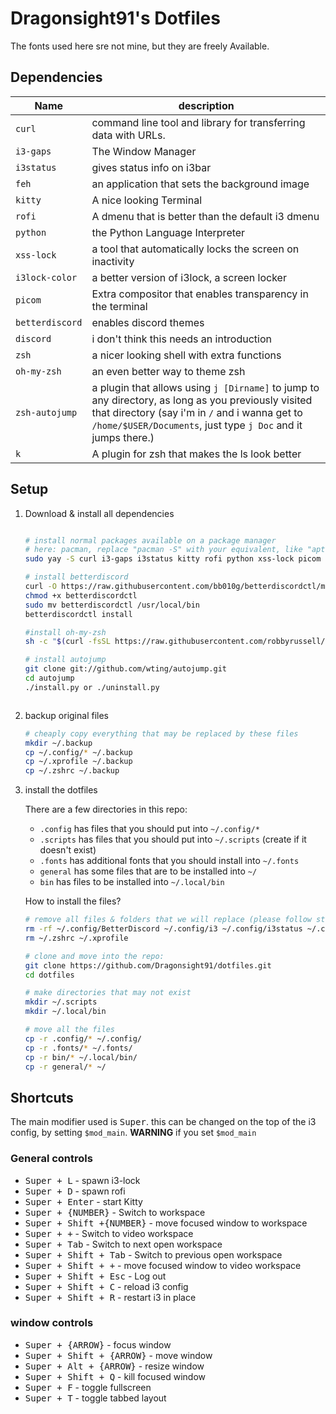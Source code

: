 # Dragonsight91's Dotfiles

The fonts used here sre not mine, but they are freely Available.

## Dependencies

| Name            |           description         |
|-----------------|-------------------------------|
| `curl`          | command line tool and library for transferring data with URLs. |
| `i3-gaps`       | The Window Manager |
| `i3status`      | gives status info on i3bar |
| `feh`           | an application that sets the background image |
| `kitty`         | A nice looking Terminal |
| `rofi`          | A dmenu that is better than the default i3 dmenu |
| `python`        | the Python Language Interpreter |
| `xss-lock`      | a tool that automatically locks the screen on inactivity |
| `i3lock-color`  | a better version of i3lock, a screen locker |
| `picom`         | Extra compositor that enables transparency in the terminal  |
| `betterdiscord` | enables discord themes |
| `discord`       | i don't think this needs an introduction|
| `zsh`           | a nicer looking shell with extra functions |
| `oh-my-zsh`     | an even better way to theme zsh |
| `zsh-autojump`  | a plugin that allows using `j [Dirname]` to jump to any directory, as long as you previously visited that directory (say i'm in `/` and i wanna get to `/home/$USER/Documents`, just type `j Doc` and it jumps there.)
| `k` | A plugin for zsh that makes the ls look better

## Setup

1. Download & install all dependencies

    ```bash

    # install normal packages available on a package manager
    # here: pacman, replace "pacman -S" with your equivalent, like "apt-get install"
    sudo yay -S curl i3-gaps i3status kitty rofi python xss-lock picom feh zsh i3lock-color discord

    # install betterdiscord
    curl -O https://raw.githubusercontent.com/bb010g/betterdiscordctl/master/betterdiscordctl
    chmod +x betterdiscordctl
    sudo mv betterdiscordctl /usr/local/bin
    betterdiscordctl install

    #install oh-my-zsh
    sh -c "$(curl -fsSL https://raw.githubusercontent.com/robbyrussell/oh-my-zsh/master/tools/install.sh)"

    # install autojump
    git clone git://github.com/wting/autojump.git
    cd autojump
    ./install.py or ./uninstall.py



    ```

2. backup original files

    ```bash
    # cheaply copy everything that may be replaced by these files
    mkdir ~/.backup
    cp ~/.config/* ~/.backup
    cp ~/.xprofile ~/.backup
    cp ~/.zshrc ~/.backup
    ```

3. install the dotfiles

    There are a few directories in this repo:

    - `.config` has files that you should put into `~/.config/*`
    - `.scripts` has files that you should put into `~/.scripts` (create if it doesn't exist)
    - `.fonts` has additional fonts that you should install into `~/.fonts`
    - `general` has some files that are to be installed into `~/`
    - `bin` has files to be installed into `~/.local/bin`

    How to install the files?

    ```bash
    # remove all files & folders that we will replace (please follow step 1 first...)
    rm -rf ~/.config/BetterDiscord ~/.config/i3 ~/.config/i3status ~/.config/kitty ~/.config/rofi
    rm ~/.zshrc ~/.xprofile

    # clone and move into the repo:
    git clone https://github.com/Dragonsight91/dotfiles.git
    cd dotfiles

    # make directories that may not exist
    mkdir ~/.scripts
    mkdir ~/.local/bin

    # move all the files
    cp -r .config/* ~/.config/
    cp -r .fonts/* ~/.fonts/
    cp -r bin/* ~/.local/bin/
    cp -r general/* ~/
    ```
## Shortcuts

The main modifier used is <kbd>Super</kbd>. this can be changed on the top of the i3 config, by setting `$mod_main`.
**WARNING** if you set `$mod_main` 

### General controls
- <kbd>Super + L</kbd> - spawn i3-lock
- <kbd>Super + D</kbd> - spawn rofi
- <kbd>Super + Enter</kbd> - start Kitty
- <kbd>Super + {NUMBER}</kbd> - Switch to workspace
- <kbd>Super + Shift +{NUMBER}</kbd> - move focused window to workspace
- <kbd>Super + +</kbd> - Switch to video workspace
- <kbd>Super + Tab</kbd> - Switch to next open workspace
- <kbd>Super + Shift + Tab</kbd> - Switch to previous open workspace
- <kbd>Super + Shift + +</kbd> - move focused window to video workspace
- <kbd>Super + Shift + Esc</kbd> - Log out
- <kbd>Super + Shift + C</kbd> - reload i3 config
- <kbd>Super + Shift + R</kbd> - restart i3 in place



### window controls
- <kbd>Super + {ARROW}</kbd> - focus window 
- <kbd>Super + Shift + {ARROW}</kbd> - move window 
- <kbd>Super + Alt + {ARROW}</kbd> - resize window
- <kbd>Super + Shift + Q</kbd> - kill focused window
- <kbd>Super + F</kbd> - toggle fullscreen
- <kbd>Super + T</kbd> - toggle tabbed layout